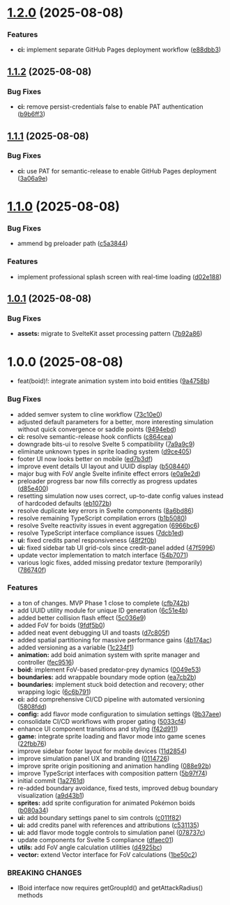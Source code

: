 # [1.2.0](https://github.com/desaianand1/PokeBoids/compare/v1.1.2...v1.2.0) (2025-08-08)


### Features

* **ci:** implement separate GitHub Pages deployment workflow ([e88dbb3](https://github.com/desaianand1/PokeBoids/commit/e88dbb3950fe2c9415775b9217d2713deaa43195))

## [1.1.2](https://github.com/desaianand1/PokeBoids/compare/v1.1.1...v1.1.2) (2025-08-08)


### Bug Fixes

* **ci:** remove persist-credentials false to enable PAT authentication ([b9b6ff3](https://github.com/desaianand1/PokeBoids/commit/b9b6ff300b660bae0184b377085814a22cb4ad5c))

## [1.1.1](https://github.com/desaianand1/PokeBoids/compare/v1.1.0...v1.1.1) (2025-08-08)


### Bug Fixes

* **ci:** use PAT for semantic-release to enable GitHub Pages deployment ([3a06a9e](https://github.com/desaianand1/PokeBoids/commit/3a06a9e130464655ce87b93100610023605c9857))

# [1.1.0](https://github.com/desaianand1/PokeBoids/compare/v1.0.1...v1.1.0) (2025-08-08)


### Bug Fixes

* ammend bg preloader path ([c5a3844](https://github.com/desaianand1/PokeBoids/commit/c5a3844e1a7323ccb81e048c94af0232504e41ea))


### Features

* implement professional splash screen with real-time loading ([d02e188](https://github.com/desaianand1/PokeBoids/commit/d02e1888222bf05fa8490b17e0c9c30aa1559822))

## [1.0.1](https://github.com/desaianand1/PokeBoids/compare/v1.0.0...v1.0.1) (2025-08-08)


### Bug Fixes

* **assets:** migrate to SvelteKit asset processing pattern ([7b92a86](https://github.com/desaianand1/PokeBoids/commit/7b92a868cce6012c716dcc44c426784c0a12d399))

# 1.0.0 (2025-08-08)


* feat(boid)!: integrate animation system into boid entities ([9a4758b](https://github.com/desaianand1/PokeBoids/commit/9a4758b945d701c3381666fc63d0d0aae8a6b8ab))


### Bug Fixes

* added semver system to cline workflow ([73c10e0](https://github.com/desaianand1/PokeBoids/commit/73c10e0868c240a3bd9002fb6e44ce579848f8b9))
* adjusted default parameters for a better, more interesting simulation without quick convergence or saddle points ([9494ebd](https://github.com/desaianand1/PokeBoids/commit/9494ebd53f4d37942cc692c7bb2b1b869c40ff06))
* **ci:** resolve semantic-release hook conflicts ([c864cea](https://github.com/desaianand1/PokeBoids/commit/c864ceae5bb5f42dfb0f08f4914b442acaad357b))
* downgrade bits-ui to resolve Svelte 5 compatibility ([7a9a9c9](https://github.com/desaianand1/PokeBoids/commit/7a9a9c9b4f49f7c57804f7dc32769b1ed17b9671))
* eliminate unknown types in sprite loading system ([d9ce405](https://github.com/desaianand1/PokeBoids/commit/d9ce4053e1409f53f87de6d2012b376fcd5f5c1e))
* footer UI now looks better on mobile ([ed7b3df](https://github.com/desaianand1/PokeBoids/commit/ed7b3dfaea17bd27e57b07dc736ae95a486c2905))
* improve event details UI layout and UUID display ([b508440](https://github.com/desaianand1/PokeBoids/commit/b508440f77d98fea430cdf89e98a7b866202d9a1))
* major bug with FoV angle Svelte infinite effect errors ([e0a9e2d](https://github.com/desaianand1/PokeBoids/commit/e0a9e2ddb44aba202a7e1db9e985b9adb4b10e9c))
* preloader progress bar now fills correctly as progress updates ([d85e400](https://github.com/desaianand1/PokeBoids/commit/d85e400565eb1baef7cfd6e2613a7b7763b5ba25))
* resetting simulation now uses correct, up-to-date config values instead of hardcoded defaults ([eb1072b](https://github.com/desaianand1/PokeBoids/commit/eb1072b7725780cca7f85e0e251da597cc15098f))
* resolve duplicate key errors in Svelte components ([8a6bd86](https://github.com/desaianand1/PokeBoids/commit/8a6bd86bd58d515a4d3ec8be6491f61bc811a5e0))
* resolve remaining TypeScript compilation errors ([b1b5080](https://github.com/desaianand1/PokeBoids/commit/b1b5080bfe94b3f40ba807ab4524c40cf0884648))
* resolve Svelte reactivity issues in event aggregation ([6966bc6](https://github.com/desaianand1/PokeBoids/commit/6966bc683fae972eddf46466046889ada5608f95))
* resolve TypeScript interface compliance issues ([7dcb1ed](https://github.com/desaianand1/PokeBoids/commit/7dcb1ed1a98b4b7c8cac728c1956bc396d6042c4))
* **ui:** fixed credits panel responsiveness ([48f2f0b](https://github.com/desaianand1/PokeBoids/commit/48f2f0ba2f683f9cbc2bdde45a63fbafbd671da3))
* **ui:** fixed sidebar tab UI grid-cols since credit-panel added ([47f5996](https://github.com/desaianand1/PokeBoids/commit/47f59969d2ed3f7ebe2d05b6760c746717da7aa0))
* update vector implementation to match interface ([54b7071](https://github.com/desaianand1/PokeBoids/commit/54b7071029090313e3e55d1557da0e66d6cd9ef5))
* various logic fixes, added missing predator texture (temporarily) ([786740f](https://github.com/desaianand1/PokeBoids/commit/786740f424438421f7c9c6231dd82338818a81fe))


### Features

* a ton of changes. MVP Phase 1 close to complete ([cfb742b](https://github.com/desaianand1/PokeBoids/commit/cfb742b640b824a11b79397cf3ea3ea16e4a3392))
* add UUID utility module for unique ID generation ([6c51e4b](https://github.com/desaianand1/PokeBoids/commit/6c51e4b86fcb7e66b2bba4f9b86d31bd69904336))
* added better collision flash effect ([5c036e9](https://github.com/desaianand1/PokeBoids/commit/5c036e9e95c59a45c6323dc94064fdcb43123b14))
* added FoV for boids ([9fdf5b0](https://github.com/desaianand1/PokeBoids/commit/9fdf5b0171b33ba049eaef52cf124557ac0df02a))
* added neat event debugging UI and toasts ([d7c805f](https://github.com/desaianand1/PokeBoids/commit/d7c805fa1d7a35243ed65ea8c98292bcc74f52d6))
* added spatial partitioning for massive performance gains ([4b174ac](https://github.com/desaianand1/PokeBoids/commit/4b174acdbc9ed5724d86e0f936470de2ebc4fc14))
* added versioning as a variable ([1c234f1](https://github.com/desaianand1/PokeBoids/commit/1c234f11e261558b7e226bca8500f6e8d8a5e362))
* **animation:** add boid animation system with sprite manager and controller ([fec9516](https://github.com/desaianand1/PokeBoids/commit/fec9516cdfd01c78002f4810adf407eab34683f2))
* **boid:** implement FoV-based predator-prey dynamics ([0049e53](https://github.com/desaianand1/PokeBoids/commit/0049e539f4bff72f175555f85c5cb1bb3019e508))
* **boundaries:** add wrappable boundary mode option ([ea7cb2b](https://github.com/desaianand1/PokeBoids/commit/ea7cb2b753005a842f69450f27df53cd128289ff))
* **boundaries:** implement stuck boid detection and recovery; other wrapping logic ([6c6b791](https://github.com/desaianand1/PokeBoids/commit/6c6b791a3528aea367295d8d6768ba09ecde62ee))
* **ci:** add comprehensive CI/CD pipeline with automated versioning ([5808fdd](https://github.com/desaianand1/PokeBoids/commit/5808fdd68a4b3663893886fe3f6cc706b5ad0675))
* **config:** add flavor mode configuration to simulation settings ([9b37aee](https://github.com/desaianand1/PokeBoids/commit/9b37aee52c1c3eeaf267e5b76795e94f2c9f0bc5))
* consolidate CI/CD workflows with proper gating ([5033cf4](https://github.com/desaianand1/PokeBoids/commit/5033cf473d33e81b731b584af74ee72bcbf93ad2))
* enhance UI component transitions and styling ([f42d911](https://github.com/desaianand1/PokeBoids/commit/f42d91140932f7eb68bdad9513fe679a388b6557))
* **game:** integrate sprite loading and flavor mode into game scenes ([22fbb76](https://github.com/desaianand1/PokeBoids/commit/22fbb76613f2e7863b576e61da41957c21a017b4))
* improve sidebar footer layout for mobile devices ([11d2854](https://github.com/desaianand1/PokeBoids/commit/11d2854df5a772865c37c14d571fdacd461eb9b0))
* improve simulation panel UX and branding ([0114726](https://github.com/desaianand1/PokeBoids/commit/0114726ea57b1eb0dba621f6ddeb64e9e5a51cf6))
* improve sprite origin positioning and animation handling ([088e92b](https://github.com/desaianand1/PokeBoids/commit/088e92beb4df792e47b2c53bd69351d65a7c1397))
* improve TypeScript interfaces with composition pattern ([5b97f74](https://github.com/desaianand1/PokeBoids/commit/5b97f74e270c3ab87237ddc783b6979a651d76a5))
* initial commit ([1a2761d](https://github.com/desaianand1/PokeBoids/commit/1a2761d495ad23029311e396925c5ff9309d9b15))
* re-added boundary avoidance, fixed tests, improved debug boundary visualization ([a9d43b1](https://github.com/desaianand1/PokeBoids/commit/a9d43b16832a9f1a785a94832c355909c9585a91))
* **sprites:** add sprite configuration for animated Pokémon boids ([b080a34](https://github.com/desaianand1/PokeBoids/commit/b080a343ff3c1bc66cfbae3333ec9e4e8e4afd15))
* **ui:** add boundary settings panel to sim controls ([c011f82](https://github.com/desaianand1/PokeBoids/commit/c011f8251b5e88bb637ddb5c61ec34d461129147))
* **ui:** add credits panel with references and attributions ([c531135](https://github.com/desaianand1/PokeBoids/commit/c5311359c03283a307d4189220d8eaacfc69d088))
* **ui:** add flavor mode toggle controls to simulation panel ([078737c](https://github.com/desaianand1/PokeBoids/commit/078737c592cbc7a0a0f2ebbc260ab0471a78737b))
* update components for Svelte 5 compliance ([dfaec01](https://github.com/desaianand1/PokeBoids/commit/dfaec01c34600e65446b985b1daf19830fe9d87a))
* **utils:** add FoV angle calculation utilities ([d4925bc](https://github.com/desaianand1/PokeBoids/commit/d4925bcca8cdfa6715b205f304515bdafba37bde))
* **vector:** extend Vector interface for FoV calculations ([1be50c2](https://github.com/desaianand1/PokeBoids/commit/1be50c2c02e789e1b2f4541f13bbad1396842040))


### BREAKING CHANGES

* IBoid interface now requires getGroupId() and getAttackRadius() methods

